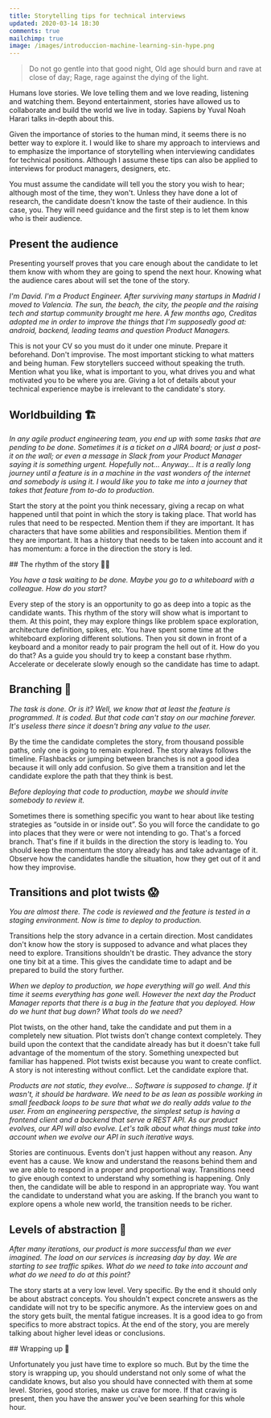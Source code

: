 ```yaml
---
title: Storytelling tips for technical interviews
updated: 2020-03-14 18:30
comments: true
mailchimp: true
image: /images/introduccion-machine-learning-sin-hype.png
---
```


> Do not go gentle into that good night,
> Old age should burn and rave at close of day;
> Rage, rage against the dying of the light.

Humans love stories. We love telling them and we love reading, listening and watching them. Beyond entertainment, stories have allowed us to collaborate and build the world we live in today. Sapiens by Yuval Noah Harari talks in-depth about this.

Given the importance of stories to the human mind, it seems there is no better way to explore it. I would like to share my approach to interviews and to emphasize the importance of storytelling when interviewing candidates for technical positions. Although I assume these tips can also be applied to interviews for product managers, designers, etc.

You must assume the candidate will tell you the story you wish to hear; although most of the time, they won't. Unless they have done a lot of research, the candidate doesn't know the taste of their audience. In this case, you. They will need guidance and the first step is to let them know who is their audience.

## Present the audience

Presenting yourself proves that you care enough about the candidate to let them know with whom they are going to spend the next hour. Knowing what the audience cares about will set the tone of the story.

_I'm David. I'm a Product Engineer. After surviving many startups in Madrid I moved to Valencia. The sun, the beach, the city, the people and the raising tech and startup community brought me here. A few months ago, Creditas adopted me in order to improve the things that I'm supposedly good at: android, backend, leading teams and question Product Managers._

This is not your CV so you must do it under one minute. Prepare it beforehand. Don't improvise. The most important sticking to what matters and being human. Few storytellers succeed without speaking the truth. Mention what you like, what is important to you, what drives you and what motivated you to be where you are. Giving a lot of details about your technical experience maybe is irrelevant to the candidate's story.

## Worldbuilding 🏗

_In any agile product engineering team, you end up with some tasks that are pending to be done. Sometimes it is a ticket on a JIRA board; or just a post-it on the wall; or even a message in Slack from your Product Manager saying it is something urgent. Hopefully not... Anyway... It is a really long journey until a feature is in a machine in the vast wonders of the internet and somebody is using it. I would like you to take me into a journey that takes that feature from to-do to production._

Start the story at the point you think necessary, giving a recap on what happened until that point in which the story is taking place. That world has rules that need to be respected. Mention them if they are important. It has characters that have some abilities and responsibilities. Mention them if they are important. It has a history that needs to be taken into account and it has momentum: a force in the direction the story is led.

## The rhythm of the story 🏃‍♀️

_You have a task waiting to be done. Maybe you go to a whiteboard with a colleague. How do you start?_

Every step of the story is an opportunity to go as deep into a topic as the candidate wants. This rhythm of the story will show what is important to them. At this point, they may explore things like problem space exploration, architecture definition, spikes, etc.
You have spent some time at the whiteboard exploring different solutions. Then you sit down in front of a keyboard and a monitor ready to pair program the hell out of it. How do you do that?
As a guide you should try to keep a constant base rhythm. Accelerate or decelerate slowly enough so the candidate has time to adapt.

## Branching 🔀

_The task is done. Or is it? Well, we know that at least the feature is programmed. It is coded. But that code can't stay on our machine forever. It's useless there since it doesn't bring any value to the user._

By the time the candidate completes the story, from thousand possible paths, only one is going to remain explored. The story always follows the timeline. Flashbacks or jumping between branches is not a good idea because it will only add confusion. So give them a transition and let the candidate explore the path that they think is best.

_Before deploying that code to production, maybe we should invite somebody to review it._

Sometimes there is something specific you want to hear about like testing strategies as “outside in or inside out”. So you will force the candidate to go into places that they were or were not intending to go. That's a forced branch. That's fine if it builds in the direction the story is leading to. You should keep the momentum the story already has and take advantage of it. Observe how the candidates handle the situation, how they get out of it and how they improvise.

## Transitions and plot twists 😱

_You are almost there. The code is reviewed and the feature is tested in a staging environment. Now is time to deploy to production._

Transitions help the story advance in a certain direction. Most candidates don't know how the story is supposed to advance and what places they need to explore. Transitions shouldn't be drastic. They advance the story one tiny bit at a time. This gives the candidate time to adapt and be prepared to build the story further.

_When we deploy to production, we hope everything will go well. And this time it seems everything has gone well. However the next day the Product Manager reports that there is a bug in the feature that you deployed. How do we hunt that bug down? What tools do we need?_

Plot twists, on the other hand, take the candidate and put them in a completely new situation. Plot twists don’t change context completely. They build upon the context that the candidate already has but it doesn't take full advantage of the momentum of the story. Something unexpected but familiar has happened. Plot twists exist because you want to create conflict. A story is not interesting without conflict. Let the candidate explore that.

_Products are not static, they evolve... Software is supposed to change. If it wasn't, it should be hardware. We need to be as lean as possible working in small feedback loops to be sure that what we do really adds value to the user. From an engineering perspective, the simplest setup is having a frontend client and a backend that serve a REST API. As our product evolves, our API will also evolve. Let's talk about what things must take into account when we evolve our API in such iterative ways._

Stories are continuous. Events don't just happen without any reason. Any event has a cause. We know and understand the reasons behind them and we are able to respond in a proper and proportional way. Transitions need to give enough context to understand why something is happening. Only then, the candidate will be able to respond in an appropriate way. You want the candidate to understand what you are asking. If the branch you want to explore opens a whole new world, the transition needs to be richer.

## Levels of abstraction 🕋

_After many iterations, our product is more successful than we ever imagined. The load on our services is increasing day by day. We are starting to see traffic spikes. What do we need to take into account and what do we need to do at this point?_

The story starts at a very low level. Very specific. By the end it should only be about abstract concepts. You shouldn't expect concrete answers as the candidate will not try to be specific anymore. As the interview goes on and the story gets built, the mental fatigue increases. It is a good idea to go from specifics to more abstract topics. At the end of the story, you are merely talking about higher level ideas or conclusions.

## Wrapping up 🎁

Unfortunately you just have time to explore so much. But by the time the story is wrapping up, you should understand not only some of what the candidate knows, but also you should have connected with them at some level. Stories, good stories, make us crave for more. If that craving is present, then you have the answer you've been searhing for this whole hour.
